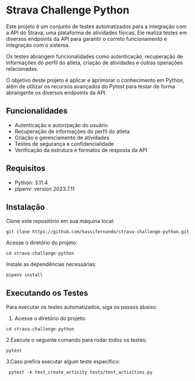 # Strava Challenge Python

  Este projeto é um conjunto de testes automatizados para a integração com a API do Strava, uma plataforma de atividades físicas. Ele realiza testes em diversos endpoints da API     para garantir o correto funcionamento e integração com o sistema.
  
  Os testes abrangem funcionalidades como autenticação, recuperação de informações do perfil do atleta, criação de atividades e outras operações relacionadas.
  
  O objetivo deste projeto é aplicar e aprimorar o conhecimento em Python, além de utilizar os recursos avançados do Pytest para testar de forma abrangente os diversos endpoints     da API.

## Funcionalidades
- Autenticação e autorização do usuário
- Recuperação de informações do perfil do atleta
- Criação e gerenciamento de atividades
- Testes de segurança e confidencialidade
- Verificação da estrutura e formatos de resposta da API
  
## Requisitos

- Python: 3.11.4
- pipenv: version 2023.7.11

## Instalação

Clone este repositório em sua máquina local:

```shell
git clone https://github.com/hassifernando/strava-challenge-python.git
```

Acesse o diretório do projeto:
```
cd strava-challenge-python
```
Instale as dependências necessárias:
```
pipenv install
```

## Executando os Testes

Para executar os testes automatizados, siga os passos abaixo:

1. Acesse o diretório do projeto:
```
cd strava-challenge-python
```

2.Execute o seguinte comando para rodar todos os testes:
```
pytest
```
3.Caso prefira executar algum teste específico:
```
 pytest -k test_create_activity tests/test_activities.py
```

